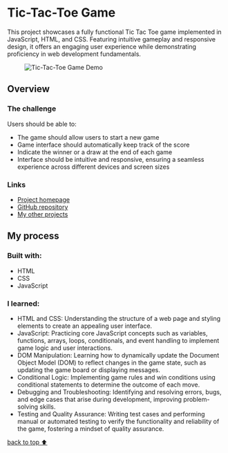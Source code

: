 <h1 class='top'>Tic-Tac-Toe Game</h1>

<p>This project showcases a fully functional Tic Tac Toe game implemented in JavaScript, HTML, and CSS. Featuring intuitive gameplay and responsive design, it offers an engaging user experience while demonstrating proficiency in web development fundamentals.</p>
<figure>
   <img src="#" alt="Tic-Tac-Toe Game Demo" />
</figure>

<h2>Overview</h2>
<h3>The challenge</h3>
<p>Users should be able to:</p>
<ul>
   <li>The game should allow users to start a new game</li>
   <li>Game interface should automatically keep track of the score</li>
   <li>Indicate the winner or a draw at the end of each game</li>
   <li>Interface should be intuitive and responsive, ensuring a seamless experience across different devices and screen sizes</li>
</ul>

<h3>Links</h3>
<ul>
   <li>
      <a href="https://xs-and-os-game-board.netlify.app/">Project homepage</a>
   </li>
   <li>
      <a href="https://github.com/EngineerGirly/Tic-Tac-Toe-Game">GitHub repository</a>
   </li>
   <li>
      <a href="https://github.com/EngineerGirly?tab=repositories">My other projects</a>
   </li>
</ul>

<h2>My process</h2>
<h3>Built with:</h3>
<ul>
   <li>HTML</li>
   <li>CSS</li>
   <li>JavaScript</li>
</ul>

<h3>I learned:</h3>
<ul>
   <li>HTML and CSS: Understanding the structure of a web page and styling elements to create an appealing user interface.</li>
   <li>JavaScript: Practicing core JavaScript concepts such as variables, functions, arrays, loops, conditionals, and event handling to implement game logic and user interactions.</li>
   <li>DOM Manipulation: Learning how to dynamically update the Document Object Model (DOM) to reflect changes in the game state, such as updating the game board or displaying messages.</li>
   <li>Conditional Logic: Implementing game rules and win conditions using conditional statements to determine the outcome of each move.</li>
   <li>Debugging and Troubleshooting: Identifying and resolving errors, bugs, and edge cases that arise during development, improving problem-solving skills.</li>
   <li>Testing and Quality Assurance: Writing test cases and performing manual or automated testing to verify the functionality and reliability of the game, fostering a mindset of quality assurance.</li>
</ul>



<a href=".top">back to top ⬆️</a>
